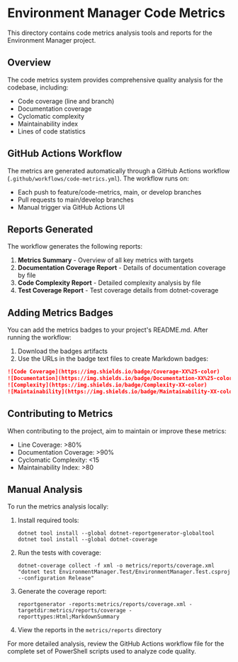 # Environment Manager Code Metrics

This directory contains code metrics analysis tools and reports for the Environment Manager project.

## Overview

The code metrics system provides comprehensive quality analysis for the codebase, including:

- Code coverage (line and branch)
- Documentation coverage
- Cyclomatic complexity
- Maintainability index
- Lines of code statistics

## GitHub Actions Workflow

The metrics are generated automatically through a GitHub Actions workflow (`.github/workflows/code-metrics.yml`). The workflow runs on:

- Each push to feature/code-metrics, main, or develop branches
- Pull requests to main/develop branches
- Manual trigger via GitHub Actions UI

## Reports Generated

The workflow generates the following reports:

1. **Metrics Summary** - Overview of all key metrics with targets
2. **Documentation Coverage Report** - Details of documentation coverage by file
3. **Code Complexity Report** - Detailed complexity analysis by file
4. **Test Coverage Report** - Test coverage details from dotnet-coverage

## Adding Metrics Badges

You can add the metrics badges to your project's README.md. After running the workflow:

1. Download the badges artifacts
2. Use the URLs in the badge text files to create Markdown badges:

```markdown
![Code Coverage](https://img.shields.io/badge/Coverage-XX%25-color)
![Documentation](https://img.shields.io/badge/Documentation-XX%25-color)
![Complexity](https://img.shields.io/badge/Complexity-XX-color)
![Maintainability](https://img.shields.io/badge/Maintainability-XX-color)
```

## Contributing to Metrics

When contributing to the project, aim to maintain or improve these metrics:

- Line Coverage: >80%
- Documentation Coverage: >90% 
- Cyclomatic Complexity: <15
- Maintainability Index: >80

## Manual Analysis

To run the metrics analysis locally:

1. Install required tools:
   ```
   dotnet tool install --global dotnet-reportgenerator-globaltool
   dotnet tool install --global dotnet-coverage
   ```

2. Run the tests with coverage:
   ```
   dotnet-coverage collect -f xml -o metrics/reports/coverage.xml "dotnet test EnvironmentManager.Test/EnvironmentManager.Test.csproj --configuration Release"
   ```

3. Generate the coverage report:
   ```
   reportgenerator -reports:metrics/reports/coverage.xml -targetdir:metrics/reports/coverage -reporttypes:Html;MarkdownSummary
   ```

4. View the reports in the `metrics/reports` directory

For more detailed analysis, review the GitHub Actions workflow file for the complete set of PowerShell scripts used to analyze code quality. 